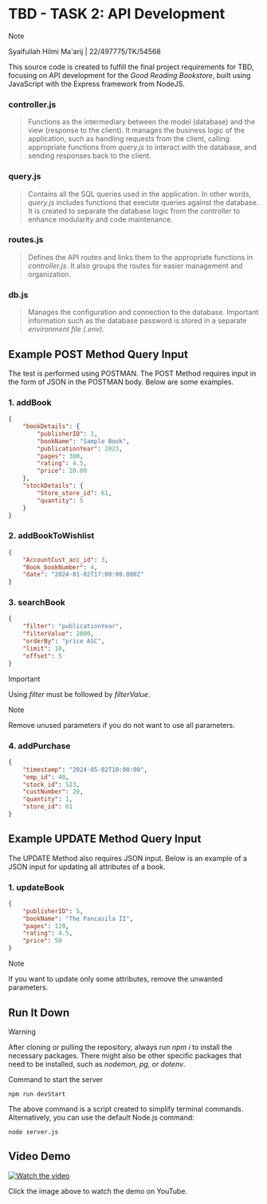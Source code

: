 # TBD - TASK 2: API Development

> [!NOTE]
> Syaifullah Hilmi Ma'arij | 22/497775/TK/54568

This source code is created to fulfill the final project requirements for TBD, focusing on API development for the _Good Reading Bookstore_, built using JavaScript with the Express framework from NodeJS.

### controller.js
> Functions as the intermediary between the model (database) and the view (response to the client). It manages the business logic of the application, such as handling requests from the client, calling appropriate functions from _query.js_ to interact with the database, and sending responses back to the client.

### query.js
> Contains all the SQL queries used in the application. In other words, _query.js_ includes functions that execute queries against the database. It is created to separate the database logic from the controller to enhance modularity and code maintenance.

### routes.js
> Defines the API routes and links them to the appropriate functions in _controller.js_. It also groups the routes for easier management and organization.

### db.js
> Manages the configuration and connection to the database. Important information such as the database password is stored in a separate _environment file (.env)._

## Example POST Method Query Input
The test is performed using POSTMAN. The POST Method requires input in the form of JSON in the POSTMAN body. Below are some examples.

### 1. addBook
```json
{
    "bookDetails": {
        "publisherID": 1,
        "bookName": "Sample Book",
        "publicationYear": 2023,
        "pages": 300,
        "rating": 4.5,
        "price": 20.00
    },
    "stockDetails": {
        "Store_store_id": 61,
        "quantity": 5
    }
}
```

### 2. addBookToWishlist
```json
{
    "AccountCust_acc_id": 3,
    "Book_bookNumber": 4,
    "date": "2024-01-02T17:00:00.000Z"
}
```

### 3. searchBook
```json
{
    "filter": "publicationYear",
    "filterValue": 2000,
    "orderBy": "price ASC",
    "limit": 10,
    "offset": 5
}
```
> [!IMPORTANT]
> Using _filter_ must be followed by _filterValue_.

> [!NOTE]
> Remove unused parameters if you do not want to use all parameters.

### 4. addPurchase
```json
{
    "timestamp": "2024-05-02T10:00:00",
    "emp_id": 40, 
    "stock_id": 523,
    "custNumber": 20, 
    "quantity": 1,
    "store_id": 61
}
```

## Example UPDATE Method Query Input
The UPDATE Method also requires JSON input. Below is an example of a JSON input for updating all attributes of a book.

### 1. updateBook
```json
{
    "publisherID": 5,
    "bookName": "The Pancasila II",
    "pages": 120,
    "rating": 4.5,
    "price": 50
}
```
> [!NOTE]
> If you want to update only some attributes, remove the unwanted parameters.


## Run It Down
> [!WARNING]
> After cloning or pulling the repository, always run _npm i_ to install the necessary packages. There might also be other specific packages that need to be installed, such as _nodemon, pg, or dotenv_.

Command to start the server
```
npm run devStart
```
The above command is a script created to simplify terminal commands.
Alternatively, you can use the default Node.js command:
```
node server.js
```

## Video Demo

[![Watch the video](https://img.youtube.com/vi/guEVdMBYPjA/0.jpg)](https://youtu.be/guEVdMBYPjA)

Click the image above to watch the demo on YouTube.


